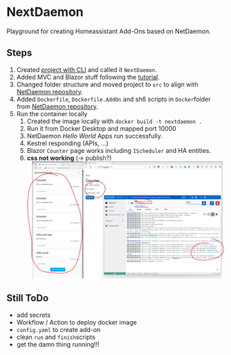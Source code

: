 # NextDaemon

Playground for creating Homeassistant Add-Ons based on NetDaemon.


## Steps
1. Created [project with CLI](https://netdaemon.xyz/docs/v3/started/development#2-get-the-project-template) and called it `NextDaemon`.
1. Added MVC and Blazor stuff following the [tutorial](https://netdaemon.xyz/docs/v3/tutorials/webhost).
1. Changed folder structure and moved project to `src` to align with [NetDaemon repository](https://github.com/net-daemon/netdaemon/tree/dev).
1. Added `Dockerfile`, `Dockerfile.AddOn` and sh6 scripts in `Docker`folder from [NetDaemon repository](https://github.com/net-daemon/netdaemon/tree/dev).
1. Run the container locally
    1. Created the image locally with `docker build -t nextdaemon .`
    1. Run it from Docker Desktop and mapped port 10000
    1. NetDaemon *Hello World* Apps run successfully.
    1. Kestrel responding (APIs, ...)
    1. Blazor `Counter` page works including `IScheduler` and HA entities.
    1. **css not working** (-> publish?)
![Screenshot1](screenshot1.png)

## Still ToDo
- add secrets
- Workflow / Action to deploy docker image
- `config.yaml` to create add-on
- clean `run` and `finish`scripts
- get the damn thing running!!!